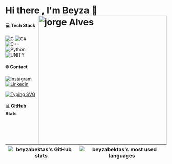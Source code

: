 
<h1 align="left">
Hi there , I'm Beyza 👋
<img src="https://raw.githubusercontent.com/MicaelliMedeiros/micaellimedeiros/master/image/computer-illustration.png" min-width="400px" max-width="400px" width="400px" align="right" alt="jorge Alves">
</h1>


#### 💻 Tech Stack

![C](https://img.shields.io/badge/c-%2300599C.svg?style=plastic&logo=c&logoColor=white) ![C#](https://img.shields.io/badge/c%23-%23239120.svg?style=plastic&logo=c-sharp&logoColor=white) ![C++](https://img.shields.io/badge/c++-%2300599C.svg?style=plastic&logo=c%2B%2B&logoColor=white) ![Python](https://img.shields.io/badge/python-3670A0?style=plastic&logo=python&logoColor=ffdd54) ![UNITY](https://img.shields.io/badge/Unity-%2320232a.svg?style=plastic&logo=unity&logoColor=white)


#### 🌐 Contact
[![Instagram](https://img.shields.io/badge/Instagram-%23E4405F.svg?logo=Instagram&logoColor=white)](https://instagram.com/byzbektas) [![LinkedIn](https://img.shields.io/badge/LinkedIn-%230077B5.svg?logo=linkedin&logoColor=white)](https://linkedin.com/in/https://www.linkedin.com/in/beyzanur-bekta%C5%9F-b0090311a)

<a href="https://git.io/typing-svg"><img src="https://readme-typing-svg.herokuapp.com?font=Cinzel&weight=600&pause=1000&color=B78EF7&background=FFFD4F00&width=600&lines=C+LEARNER+AT+42+KOCAELI;ELECTRICAL+ENGINEER+%26%26+JR+SOFTWARE+DEVELOPER;LIFELONG+LEARNING+..." alt="Typing SVG" /></a>


#### 📊 GitHub Stats

| ![beyzabektas's GitHub stats](https://github-readme-stats.vercel.app/api?username=beyzabektas&theme=nightowl&hide_border=false&include_all_commits=false&count_private=true) | ![beyzabektas's most used languages](https://github-readme-stats.vercel.app/api/top-langs/?username=beyzabektas&theme=nightowl&hide_border=false&include_all_commits=false&count_private=true&layout=compact) |
|:-:|:-:|



